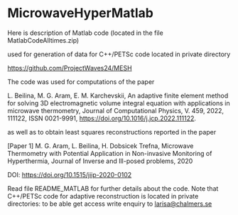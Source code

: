 # MicrowaveHyperMatlab

Here is description of Matlab code (located in the file MatlabCodeAlltimes.zip)

used for generation of data for C++/PETSc code located in  private directory

https://github.com/ProjectWaves24/MESH


The code was used for computations of the paper

L. Beilina, M. G. Aram, E. M. Karchevskii,
An adaptive finite element method for solving 3D electromagnetic volume integral equation with applications in microwave thermometry,
Journal of Computational Physics, V. 459, 2022, 111122, ISSN 0021-9991,
https://doi.org/10.1016/j.jcp.2022.111122.


as well as to obtain least squares reconstructions reported in the paper

[Paper 1] M. G. Aram, L. Beilina, H. Dobsicek Trefna, Microwave Thermometry with Potential Application in Non-invasive Monitoring of Hyperthermia, Journal of Inverse and Ill-posed problems, 2020

DOI: https://doi.org/10.1515/jiip-2020-0102

Read file README_MATLAB for further details about the code.  Note that C++/PETSc code for adaptive reconstruction is located in private directories: to be able get access write enquiry to larisa@chalmers.se
